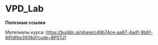 # VPD_Lab

**Полезные ссылки**

Мателиалы курса: https://buildin.ai/share/c49b74ce-aa87-4ad1-9b81-891dfbe3938d?code=BP5TJ1

